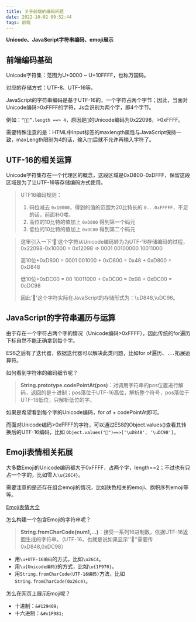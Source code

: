 ```yaml
---
title: 关于前端的编码问题
date: 2022-10-02 09:52:44
tags: 前端
---
```


**Unicode、JavaScript字符串编码、emoji展示**

<!--more-->

## 前端编码基础

Unicode字符集：范围为U+0000 \~ U+10FFFF，也称万国码。

对应的存储方式：UTF-8、UTF-16等。

JavaScript的字符串编码是基于UTF-16的，一个字符占两个字节；因此，当面对Unicode编码>0xFFFF的字符，Js会识别为两个字，即4个字节。

​	例如：`“𢂘𢂘”.length ==> 4`，原因是`𢂘`的Unicode编码为0x22098，>0xFFFF。

​	需要特殊注意的是：HTML中Input标签的maxlength属性与JavaScript保持一致，maxLength限制为4的话，输入`𢂘𢂘`后就不允许再输入字符了。

## UTF-16的相关运算

Unicode字符集存在一个代理区的概念，这段区域是0xD800`-`0xDFFF，保留这段区域是为了让UTF-16等存储编码方式使用。

> UTF16编码规则：
>
> 1. 码位减去 `0x10000`，得到的值的范围为20比特长的 `0...0xFFFFF`，不足的话，前面补0喽。
> 2. 高位的10比特的值加上 `0xD800` 得到第一个码元
> 3. 低位的10比特的值加上 `0xDC00` 得到第二个码元

> 这里引入一下'𢂘'这个字符从Unicode编码转为为UTF-16存储编码的过程，0x22098-0x10000 = 0x12098 => 0001 00100000 10011000
>
> 高10位+0xD800 =  0001 001000 + 0xD800 = 0x48 + 0xD800 = 0xD848
>
> 低10位+0xDC00 =  00 10011000 + 0xDC00 = 0x98 + 0xDC00 = 0cDC98
>
> 因此'𢂘'这个字符实际在JavaScript的存储形式为：\uD848,\uDC98。

## JavaScript的字符串遍历与运算

由于存在一个字符占两个字的情况（Unicode编码>0xFFFF），因此传统的for遍历下标自然不能正确拿到每个字。

ES6之后有了迭代器，依据迭代器可以解决此类问题，比如for of遍历、`...`拓展运算符。

如何看到字符串的编码细节呢？

> **String.prototype.codePointAt(pos)**：对调用字符串的pos位置进行解码，返回的是十进制；pos落位于UTF-16高位，解析整个符号，pos落位于UTF-16低位，只解析低位的字。

如果是希望看到每个字的Unicode编码，for of + codePointAt即可。

而面对Unicode编码>0xFFFF的字符，可以通过ES8的Object.values()查看其转换后的UTF-16编码，比如 `Object.values("𢂘")==>['\uD848', '\uDC98']`。

## Emoji表情相关拓展

大多数Emoji的Unicode编码都大于0xFFFF，占两个字，length==2；不过也有只占一个字的，比如雪人`\u{26C4}`。

需要注意的是还存在组合emoji的情况，比如肤色相关的emoji、旗帜序列emoji等等。

[Emoji表情大全](https://www.unicode.org/emoji/charts/emoji-list.html#0030_20e3)

怎么构建一个包含Emoji的字符串呢？

> **String.fromCharCode(num1,...)**：接受一系列16进制数，依据UTF-16返回生成的字符串。（UTF-16，也就是说如果显示''𢂘''需要传0xD848,0xDC98）

- 用`\u+UTF-16编码`的方式，比如`\u26C4`。
- 用`\u{Unicode编码}`的方式，比如`\u{1F970}`。
- 用`String.fromCharCode(UTF-16编码)`方法，比如`String.fromCharCode(0x26c4)`。

怎么在网页上展示Emoji呢？

- 十进制：`&#129409;`
- 十六进制：`&#x1F981;`